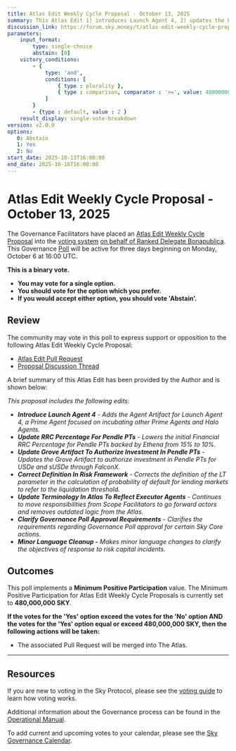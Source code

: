 ```yaml
---
title: Atlas Edit Weekly Cycle Proposal - October 13, 2025
summary: This Atlas Edit 1) introduces Launch Agent 4, 2) updates the Financial RRC Percentage for Pendle PTs, 3) updates the Grove Artifact to authorize investment in Pendle PTs, 4) corrects a definition in the Risk Framework, 5) updates terminology in the Atlas to reflect Executor Agents, 6) clarifies Governance Poll approval requirements, 7) introduces a minor language cleanup.
discussion_link: https://forum.sky.money/t/atlas-edit-weekly-cycle-proposal-week-of-2025-10-13/27311
parameters:
    input_format:
        type: single-choice
        abstain: [0]
    victory_conditions:
        - {
            type: 'and',
            conditions: [
                { type : plurality },
                { type : comparison, comparator : '>=', value: 480000000 }
            ]
        }
        - {type : default, value : 2 }
    result_display: single-vote-breakdown
version: v2.0.0
options:
   0: Abstain
   1: Yes
   2: No
start_date: 2025-10-13T16:00:00
end_date: 2025-10-16T16:00:00
---
```


# Atlas Edit Weekly Cycle Proposal - October 13, 2025

The Governance Facilitators have placed an [Atlas Edit Weekly Cycle Proposal](https://sky-atlas.powerhouse.io/A.1.10.2_Atlas_Edit_Weekly_Cycle/4a8ad9ad-5c5d-4994-9b46-f04c0e61ce59|0db30308) into the [voting system](https://vote.sky.money/polling) [on behalf of Ranked Delegate Bonapublica](https://forum.sky.money/t/atlas-edit-weekly-cycle-proposal-week-of-2025-10-06/27272/9). This Governance [Poll](https://sky-atlas.powerhouse.io/A.1.10.2_Atlas_Edit_Weekly_Cycle/4a8ad9ad-5c5d-4994-9b46-f04c0e61ce59|0db30308) will be active for three days beginning on Monday, October 6 at 16:00 UTC.

**This is a binary vote.**

- **You may vote for a single option.**
- **You should vote for the option which you prefer.**
- **If you would accept either option, you should vote 'Abstain'.**

## Review

The community may vote in this poll to express support or opposition to the following Atlas Edit Weekly Cycle Proposal:

- [Atlas Edit Pull Request](TBD)
- [Proposal Discussion Thread](https://forum.sky.money/t/atlas-edit-weekly-cycle-proposal-week-of-2025-10-13/27311)

A brief summary of this Atlas Edit has been provided by the Author and is shown below:

_This proposal includes the following edits:_

- _**Introduce Launch Agent 4** - Adds the Agent Artifact for Launch Agent 4, a Prime Agent focused on incubating other Prime Agents and Halo Agents._
- _**Update RRC Percentage For Pendle PTs** - Lowers the initial Financial RRC Percentage for Pendle PTs backed by Ethena from 15% to 10%._
- _**Update Grove Artifact To Authorize Investment In Pendle PTs** - Updates the Grove Artifact to authorize investment in Pendle PTs for USDe and sUSDe through FalconX._
- _**Correct Definition In Risk Framework** - Corrects the definition of the LT parameter in the calculation of probability of default for lending markets to refer to the liquidation threshold._
- _**Update Terminology In Atlas To Reflect Executor Agents** - Continues to move responsibilities from Scope Facilitators to go forward actors and removes outdated logic from the Atlas._
- _**Clarify Governance Poll Approval Requirements** - Clarifies the requirements regarding Governance Poll approval for certain Sky Core actions._
- _**Minor Language Cleanup -** Makes minor language changes to clarify the objectives of response to risk capital incidents._

## Outcomes

This poll implements a **Minimum Positive Participation** value. The Minimum Positive Participation for Atlas Edit Weekly Cycle Proposals is currently set to **480,000,000 SKY**.

**If the votes for the 'Yes' option exceed the votes for the 'No' option AND the votes for the 'Yes' option equal or exceed 480,000,000 SKY, then the following actions will be taken:**

- The associated Pull Request will be merged into The Atlas.

---

## Resources

If you are new to voting in the Sky Protocol, please see the [voting guide](https://manual.makerdao.com/governance/voting-in-makerdao/on-chain-governance) to learn how voting works.

Additional information about the Governance process can be found in the [Operational Manual](https://manual.makerdao.com).

To add current and upcoming votes to your calendar, please see the [Sky Governance Calendar](https://manual.makerdao.com/makerdao/calendars/governance-calendar).
